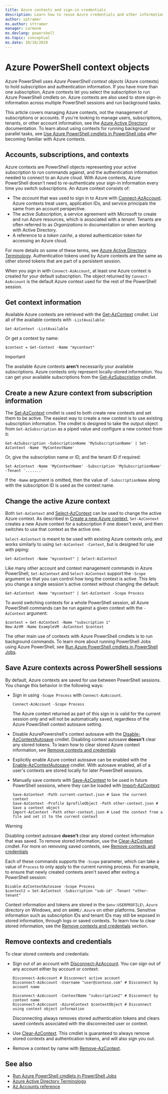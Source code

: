 ```yaml
---
title: Azure contexts and sign-in credentials
description: Learn how to reuse Azure credentials and other information across multiple PowerShell sessions.
author: sptramer
ms.author: sttramer
manager: carmonm
ms.devlang: powershell
ms.topic: conceptual
ms.date: 10/18/2019
---
```

# Azure PowerShell context objects

Azure PowerShell uses _Azure PowerShell context objects_ (Azure contexts) to hold subscription and authentication information. If you have more than one subscription, Azure contexts let you select the subscription to run Azure PowerShell cmdlets on. Azure contexts are also used to store sign-in information across multiple PowerShell sessions and run background tasks.

This article covers managing Azure contexts, not the management of subscriptions or accounts. If you're looking to manage users, subscriptions, tenants, or other account information, see the [Azure Active Directory](/azure/active-directory) documentation. To learn about using contexts for running background or parallel tasks, see [Use Azure PowerShell cmdlets in PowerShell jobs](using-psjobs.md) after becoming familiar with Azure contexts. 

## Accounts, subscriptions, and contexts

Azure contexts are PowerShell objects representing your active subscription to run commands against, and the authentication information needed to connect to an Azure cloud. With Azure contexts, Azure PowerShell doesn't need to re-authenticate your sign-in information every time you switch subscriptions. An Azure context consists of:

* The _account_ that was used to sign in to Azure with [Connect-AzAccount](/powershell/module/az.accounts/connect-azaccount). Azure contexts treat users, application IDs, and service principals the same from an account perspective.
* The active _Subscription_, a service agreement with Microsoft to create and run Azure resources, which is associated with a _tenant_. Tenants are often referred to as _Organizations_ in documentation or when working with Active Directory.
* A reference to a _token cache_, a stored authentication token for accessing an Azure cloud.

For more details on some of these terms, see [Azure Active Directory Terminology](/azure/active-directory/fundamentals/active-directory-whatis#terminology). Authentication tokens used by Azure contexts are the same as other stored tokens that are part of a persistent session. 

When you sign in with `Connect-AzAccount`, at least one Azure context is created for your default subscription. The object returned by `Connect-AzAccount` is the default Azure context used for the rest of the PowerShell session.

## Get context information

Available Azure contexts are retrieved with the [Get-AzContext](/powershell/module/az.accounts/get-azcontext) cmdlet. List all of the available contexts with `-ListAvailable`:

```azurepowershell-interactive
Get-AzContext -ListAvailable
```

Or get a context by name:

```azurepowershell-interactive
$context = Get-Context -Name "mycontext"
```

> [!IMPORTANT]
> The available Azure contexts __aren't__ necessarily your available subscriptions. Azure contexts only
> represent locally-stored information. You can get your available subscriptions
> from the [Get-AzSubscription](/powershell/module/Az.Accounts/Get-AzSubscription?view=azps-1.8.0) cmdlet.

## Create a new Azure context from subscription information

The [Set-AzContext](/powershell/module/Az.Accounts/Set-AzContext?view=azps-1.8.0) cmdlet is used to both create new contexts and set them to be active.
The easiest way to create a new context is to use existing subscription information. The cmdlet is designed to take the output object from `Get-AzSubscription` as
a piped value and configure a new context from it:

```azurepowershell
Get-AzSubscription -SubscriptionName 'MySubscriptionName' | Set-AzContext -Name 'MyContextName'
```

Or, give the subscription name or ID, and the tenant ID if required:

```azurepowershell
Set-AzContext -Name 'MyContextName' -Subscription 'MySubscriptionName' -Tenant '.......'
```

If the `-Name` argument is omitted, then the value of `-SubscriptionName` along with the subscription ID is used as the context name.

## Change the active Azure context

Both `Set-AzContext` and [Select-AzContext](/powershell/module/az.accounts/set-azcontext?view=azps-1.8.0) can be used to change the active Azure context. As described in [Create a new Azure context](#create-a-new-azure-context-from-subscription-information), `Set-AzContext` creates a new Azure context for a subscription if one doesn't exist, and then switches to use that context as the active one.

`Select-AzContext` is meant to be used with existing Azure contexts only, and works similarly to using `Set-AzContext -Context`, but is designed for use with piping:

```azurepowershell-interactive
Get-AzContext -Name "mycontext" | Select-AzContext
```

Like many other account and context management commands in Azure PowerShell, `Set-AzContext` and `Select-AzContext` support the `-Scope` argument so that you can control how long the context is active. This lets you change a single session's active context without changing the default:

```azurepowershell-interactive
Get-AzContext -Name "mycontext" | Set-AzContext -Scope Process
```

To avoid switching contexts for a whole PowerShell session, all Azure PowerShell commands can be run against a given context with the `-AzContext` argument:

```azurepowershell-interactive
$context = Get-AzContext -Name "subscription 1"
New-AzVM -Name ExampleVM -AzContext $context
```

The other main use of contexts with Azure PowerShell cmdlets is to run background commands. To learn more about running PowerShell Jobs using Azure PowerShell, see [Run Azure PowerShell cmdlets in PowerShell Jobs](using-psjobs.md).

## Save Azure contexts across PowerShell sessions

By default, Azure contexts are saved for use between PowerShell sessions. You change this behavior in the
following ways:

* Sign in using `-Scope Process` with `Connect-AzAccount`.

  ```azurepowershell
  Connect-AzAccount -Scope Process
  ```

  The Azure context returned as part of this sign in is valid for the current session _only_ and will not
  be automatically saved, regardless of the Azure PowerShell context autosave setting.
* Disable AzurePowershell's context autosave with the [Disable-AzContextAutosave](/powershell/module/az.accounts/disable-azcontextautosave) cmdlet.
  Disabling context autosave __doesn't__ clear any stored tokens. To learn how to clear stored Azure context
  information, see [Remove contexts and credentials](#remove-contexts-and-credentials)
* Explicitly enable Azure context autosave can be enabled with the [Enable-AzContextAutosave](/powershell/module/az.accounts/enable-azcontextautosave)
  cmdlet. With autosave enabled, all of a user's contexts are stored locally for later PowerShell sessions.
* Manually save contexts with [Save-AzContext](/powershell/module/az.accounts/save-azcontext) to be used in future PowerShell sessions, where they can be
  loaded with [Import-AzContext](/powershell/module/az.accounts/import-azcontext):

  ```azurepowershell
  Save-AzContext -Path current-context.json # Save the current context
  Save-AzContext -Profile $profileObject -Path other-context.json # Save a context object
  Import-AzContext -Path other-context.json # Load the context from a file and set it to the current context
  ```

> [!WARNING]
> Disabling context autosave __doesn't__ clear any stored context information that was saved. To remove stored information, use the
> [Clear-AzContext](/powershell/module/az.accounts/Clear-AzContext) cmdlet. For more on removing saved contexts, see
> [Remove contexts and credentials](#remove-contexts-and-credentials)

Each of these commands supports the `-Scope` parameter, which can take a value of `Process` to only apply
to the current running process. For example, to ensure that newly created contexts aren't saved after exiting a PowerShell session:

```azurepowershell-interactive
Disable-AzContextAutosave -Scope Process
$context2 = Set-AzContext -Subscription "sub-id" -Tenant "other-tenant"
```

Context information and tokens are stored in the `$env:USERPROFILE\.Azure` directory on Windows, and on `$HOME/.Azure`
on other platforms. Sensitive information such as subscription IDs and tenant IDs may still be exposed in
stored information, through logs or saved contexts. To learn how to clear stored information, see the
[Remove contexts and credentials](#remove-contexts-and-credentials) section.

## Remove contexts and credentials

To clear stored contexts and credentials:

* Sign out of an account with [Disconnect-AzAccount](/powershell/module/az.accounts/disconnect-azaccount).
  You can sign out of any account either by account or context:

  ```azurecli-interactive
  Disconnect-AzAccount # Disconnect active account 
  Disconnect-AzAccount -Username "user@contoso.com" # Disconnect by account name

  Disconnect-AzAccount -ContextName "subscription2" # Disconnect by context name
  Disconnect-AzAccount -AzureContext $contextObject # Disconnect using context object information
  ```

  Disconnecting always removes stored authentication tokens and clears saved contexts associated with the
  disconnected user or context.
* Use [Clear-AzContext](/powershell/module/az.accounts/Clear-AzContext). This cmdlet is guaranteed to
  always remove stored contexts and authentication tokens, and will also sign you out.
* Remove a context by name with [Remove-AzContext](/powershell/module/az.accounts/remove-azcontext).

## See also

* [Run Azure PowerShell cmdlets in PowerShell Jobs](using-psjobs.md)
* [Azure Active Directory Terminology](/azure/active-directory/fundamentals/active-directory-whatis#terminology)
* [Az.Accounts reference](/powershell/module/az.accounts)